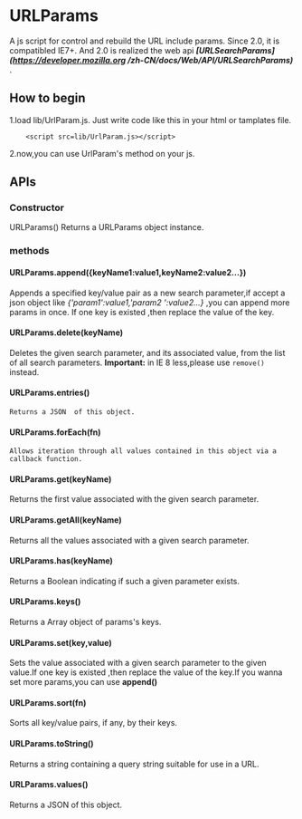 # URLParams

A js script for control and rebuild the URL include params.
Since 2.0, it is compatibled IE7+. And 2.0 is realized the web api ***[URLSearchParams](https://developer.mozilla.org
/zh-CN/docs/Web/API/URLSearchParams)*** . 

## How to begin

1.load lib/UrlParam.js. Just write code like this in your html or tamplates file.
~~~
    <script src=lib/UrlParam.js></script>
~~~      
2.now,you can use  UrlParam's method on your js.
 
## APIs

### Constructor
URLParams()
Returns a URLParams object instance.
	
### methods

#### URLParams.append({keyName1:value1,keyName2:value2...})
Appends a specified key/value pair as a new search parameter,if accept a json object like *{'param1':value1,'param2
':value2...}* ,you can append more params in once. If one key is existed ,then replace the value of the key.
#### URLParams.delete(keyName)
Deletes the given search parameter, and its associated value, from the list of all search parameters. **Important:** in IE 8 less,please use `remove()` instead.
#### URLParams.entries()
	Returns a JSON  of this object.
#### URLParams.forEach(fn)
	Allows iteration through all values contained in this object via a callback function.
#### URLParams.get(keyName)
Returns the first value associated with the given search parameter.
#### URLParams.getAll(keyName)
Returns all the values associated with a given search parameter.
#### URLParams.has(keyName)
Returns a Boolean indicating if such a given parameter exists.
#### URLParams.keys()
Returns a Array object of params's keys.
#### URLParams.set(key,value)
Sets the value associated with a given search parameter to the given value.If one key is existed ,then replace the
  value of the key.If you wanna set more params,you can use **append()**
#### URLParams.sort(fn)
Sorts all key/value pairs, if any, by their keys.
#### URLParams.toString()
Returns a string containing a query string suitable for use in a URL.
#### URLParams.values()
Returns a JSON  of this object.
